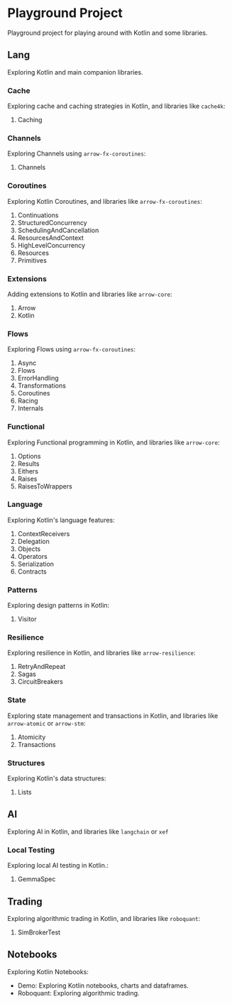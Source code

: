 # Playground Project

Playground project for playing around with Kotlin and some libraries.

## Lang

Exploring Kotlin and main companion libraries.

### Cache

Exploring cache and caching strategies in Kotlin, and libraries like `cache4k`:
1. Caching

### Channels

Exploring Channels using `arrow-fx-coroutines`:
1. Channels

### Coroutines

Exploring Kotlin Coroutines, and libraries like `arrow-fx-coroutines`:
1. Continuations
2. StructuredConcurrency
3. SchedulingAndCancellation
4. ResourcesAndContext
5. HighLevelConcurrency
6. Resources
7. Primitives

### Extensions

Adding extensions to Kotlin and libraries like `arrow-core`:
1. Arrow
2. Kotlin

### Flows

Exploring Flows using `arrow-fx-coroutines`:
1. Async
2. Flows
3. ErrorHandling
4. Transformations
5. Coroutines
6. Racing
7. Internals

### Functional

Exploring Functional programming in Kotlin, and libraries like `arrow-core`:
1. Options
2. Results
3. Eithers
4. Raises
5. RaisesToWrappers

### Language

Exploring Kotlin's language features:
1. ContextReceivers
2. Delegation
3. Objects
4. Operators
5. Serialization
6. Contracts

### Patterns

Exploring design patterns in Kotlin:
1. Visitor

### Resilience

Exploring resilience in Kotlin, and libraries like `arrow-resilience`:
1. RetryAndRepeat
2. Sagas
3. CircuitBreakers

### State

Exploring state management and transactions in Kotlin, and libraries like `arrow-atomic` or `arrow-stm`:
1. Atomicity
2. Transactions

### Structures

Exploring Kotlin's data structures:
1. Lists

## AI

Exploring AI in Kotlin, and libraries like `langchain` or `xef`

### Local Testing

Exploring local AI testing in Kotlin.:
1. GemmaSpec

## Trading

Exploring algorithmic trading in Kotlin, and libraries like `roboquant`:
1. SimBrokerTest

## Notebooks 

Exploring Kotlin Notebooks:
- Demo: Exploring Kotlin notebooks, charts and dataframes.
- Roboquant: Exploring algorithmic trading.
